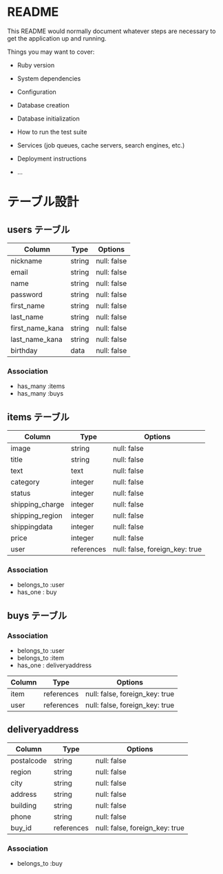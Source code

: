 # README

This README would normally document whatever steps are necessary to get the
application up and running.

Things you may want to cover:

* Ruby version

* System dependencies

* Configuration

* Database creation

* Database initialization

* How to run the test suite

* Services (job queues, cache servers, search engines, etc.)

* Deployment instructions

* ...

# テーブル設計

## users テーブル
  
| Column            |  Type   | Options     |
| ----------------- | ------- | ----------- |
| nickname          | string  | null: false |
| email             | string  | null: false |
| name              | string  | null: false |
| password          | string  | null: false |
| first_name        | string  | null: false |
| last_name         | string  | null: false |
| first_name_kana   | string  | null: false |
| last_name_kana    | string  | null: false |
| birthday          | data    | null: false |

### Association

- has_many :items
- has_many :buys

## items テーブル

|  Column            |  Type     | Options                        |
| ------------------ | --------- | ------------------------------ |
| image              | string    | null: false                    |
| title              | string    | null: false                    |
| text               | text      | null: false                    |
| category           | integer   | null: false                    |
| status             | integer   | null: false                    | 
| shipping_charge    | integer   | null: false                    |
| shipping_region    | integer   | null: false                    |
| shippingdata       | integer   | null: false                    |
| price              | integer   | null: false                    |
| user               |references | null: false, foreign_key: true |

### Association

- belongs_to :user
- has_one : buy


## buys テーブル

### Association

- belongs_to :user
- belongs_to :item
- has_one : deliveryaddress

|  Column            |  Type      | Options                        |
| ------------------ | ---------- | ------------------------------ |
| item               | references | null: false, foreign_key: true |
| user               | references | null: false, foreign_key: true |

## deliveryaddress

|  Column            |  Type      | Options                        |
| ------------------ | ---------- | ------------------------------ |
| postalcode         | string     | null: false                    |
| region             | string     | null: false                    |
| city               | string     | null: false                    |
| address            | string     | null: false                    |
| building           | string     | null: false                    |
| phone              | string     | null: false                    |
| buy_id             | references | null: false, foreign_key: true |

### Association

- belongs_to :buy